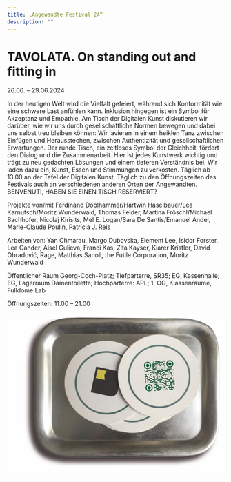 ```yaml
---
title: „Angewandte Festival 24“
description: ""
---
```

# TAVOLATA. On standing out and fitting in
26.06. – 29.06.2024

In der heutigen Welt wird die Vielfalt gefeiert, während sich Konformität wie eine schwere Last anfühlen kann. Inklusion hingegen ist ein Symbol für Akzeptanz und Empathie. Am Tisch der Digitalen Kunst diskutieren wir darüber, wie wir uns durch gesellschaftliche Normen bewegen und dabei uns selbst treu bleiben können: Wir lavieren in einem heiklen Tanz zwischen Einfügen und Herausstechen, zwischen Authentizität und gesellschaftlichen Erwartungen. Der runde Tisch, ein zeitloses Symbol der Gleichheit, fördert den Dialog und die Zusammenarbeit. Hier ist jedes Kunstwerk wichtig und trägt zu neu gedachten Lösungen und einem tieferen Verständnis bei. Wir laden dazu ein, Kunst, Essen und Stimmungen zu verkosten. Täglich ab 13.00 an der Tafel der Digitalen Kunst. Täglich zu den Öffnungszeiten des Festivals auch an verschiedenen anderen Orten der Angewandten. BENVENUTI, HABEN SIE EINEN TISCH RESERVIERT?

Projekte von/mit Ferdinand Doblhammer/Hartwin Haselbauer/Lea Karnutsch/Moritz Wunderwald, Thomas Felder, Martina Fröschl/Michael Bachhofer, Nicolaj Kirisits, Mel E. Logan/Sara De Santis/Emanuel Andel, Marie-Claude Poulin, Patrícia J. Reis

Arbeiten von: Yan Chmarau, Margo Dubovska, Element Lee, Isidor Forster, Lea Gander, Aisel Gulieva, Franci Kas, Zita Kayser, Kiarer Kristler, David Obradović, Rage, Matthias Sanoll, the Futile Corporation, Moritz Wunderwald

Öffentlicher Raum Georg-Coch-Platz; Tiefparterre, SR35; EG, Kassenhalle; EG, Lagerraum Damentoilette; Hochparterre: APL; 1. OG, Klassenräume, Fulldome Lab

Öffnungszeiten: 11.00 – 21.00
<br/>
<br/>
![Square Pants](./TAVOLATA_Bernhard_FAISSwebsite.jpg)
